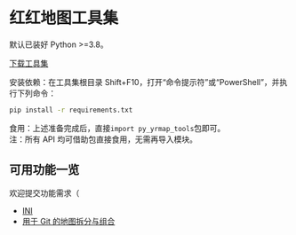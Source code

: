 # 红红地图工具集

默认已装好 Python >=3.8。

[下载工具集](https://github.com/ClLab-YR/py_yrmap_tools/archive/refs/heads/master.zip)

安装依赖：在工具集根目录 Shift+F10，打开“命令提示符”或“PowerShell”，并执行下列命令：
```cmd
pip install -r requirements.txt
```
食用：上述准备完成后，直接`import py_yrmap_tools`包即可。  
注：所有 API 均可借助包直接食用，无需再导入模块。

## 可用功能一览

欢迎提交功能需求（

- [INI](https://github.com/ClLab-YR/py_yrmap_tools/blob/master/docs/ini.md)
- [用于 Git 的地图拆分与组合](https://github.com/ClLab-YR/py_yrmap_tools/blob/master/docs/export.md)
